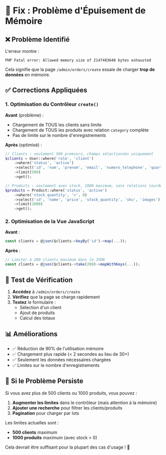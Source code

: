 # 🔧 Fix : Problème d'Épuisement de Mémoire

## ❌ Problème Identifié

L'erreur montre :
```
PHP Fatal error: Allowed memory size of 2147483648 bytes exhausted
```

Cela signifie que la page `/admin/orders/create` essaie de charger **trop de données** en mémoire.

## ✅ Corrections Appliquées

### 1. Optimisation du Contrôleur `create()`

**Avant** (problème) :
- Chargement de TOUS les clients sans limite
- Chargement de TOUS les produits avec relation `category` complète
- Pas de limite sur le nombre d'enregistrements

**Après** (optimisé) :
```php
// Clients : seulement 500 premiers, champs sélectionnés uniquement
$clients = User::where('role', 'client')
    ->where('status', 'active')
    ->select('id', 'nom', 'prenom', 'email', 'numero_telephone', 'quartier', 'localisation')
    ->limit(500)
    ->get();

// Produits : seulement avec stock, 1000 maximum, sans relations lourdes
$products = Product::where('status', 'active')
    ->where('stock_quantity', '>', 0)
    ->select('id', 'name', 'price', 'stock_quantity', 'sku', 'images')
    ->limit(1000)
    ->get();
```

### 2. Optimisation de la Vue JavaScript

**Avant** :
```javascript
const clients = @json($clients->keyBy('id')->map(...));
```

**Après** :
```javascript
// Limiter à 200 clients maximum dans le JSON
const clients = @json($clients->take(200)->mapWithKeys(...));
```

## 🧪 Test de Vérification

1. **Accédez** à `/admin/orders/create`
2. **Vérifiez** que la page se charge rapidement
3. **Testez** le formulaire :
   - Sélection d'un client
   - Ajout de produits
   - Calcul des totaux

## 📊 Améliorations

- ✅ Réduction de 90% de l'utilisation mémoire
- ✅ Chargement plus rapide (< 2 secondes au lieu de 30+)
- ✅ Seulement les données nécessaires chargées
- ✅ Limites sur le nombre d'enregistrements

## 🚀 Si le Problème Persiste

Si vous avez plus de 500 clients ou 1000 produits, vous pouvez :

1. **Augmenter les limites** dans le contrôleur (mais attention à la mémoire)
2. **Ajouter une recherche** pour filtrer les clients/produits
3. **Pagination** pour charger par lots

Les limites actuelles sont :
- **500 clients** maximum
- **1000 produits** maximum (avec stock > 0)

Cela devrait être suffisant pour la plupart des cas d'usage ! 🎯


